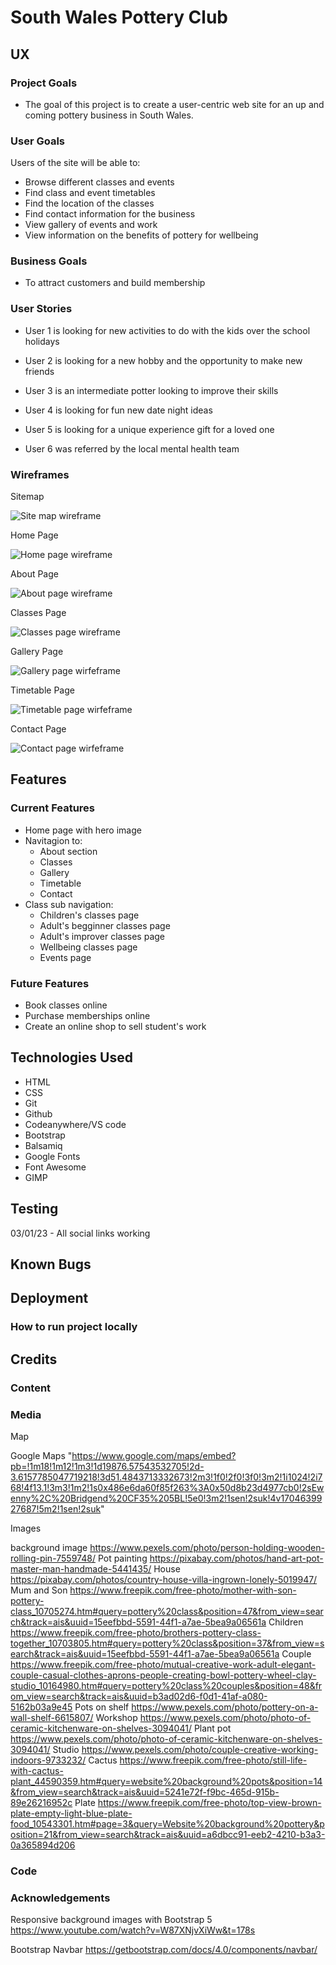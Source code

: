 # South Wales Pottery Club

## UX

### Project Goals

* The goal of this project is to create a user-centric web site for an up and coming pottery business in South Wales.

### User Goals

Users of the site will be able to:

* Browse different classes and events
* Find class and event timetables
* Find the location of the classes
* Find contact information for the business
* View gallery of events and work
* View information on the benefits of pottery for wellbeing

### Business Goals

* To attract customers and build membership

### User Stories

* User 1 is looking for new activities to do with the kids over the school holidays

* User 2 is looking for a new hobby and the opportunity to make new friends

* User 3 is an intermediate potter looking to improve their skills

* User 4 is looking for fun new date night ideas

* User 5 is looking for a unique experience gift for a loved one

* User 6 was referred by the local mental health team

### Wireframes

Sitemap

![Site map wireframe](assets/images/wireframes/site-map.png)

Home Page

![Home page wireframe](assets/images/wireframes/home-page.png)

About Page

![About page wireframe](assets/images/wireframes/about-page.png)

Classes Page

![Classes page wireframe](assets/images/wireframes/classes-page.png)

Gallery Page

![Gallery page wirfeframe](assets/images/wireframes/gallery-page.png)

Timetable Page

![Timetable page wirfeframe](assets/images/wireframes/timetable-page.png)

Contact Page

![Contact page wirfeframe](assets/images/wireframes/contact-page.png)

## Features

### Current Features

* Home page with hero image
* Navitagion to:
  * About section
  * Classes
  * Gallery
  * Timetable
  * Contact
* Class sub navigation:
  * Children's classes page
  * Adult's begginner classes page
  * Adult's improver classes page
  * Wellbeing classes page
  * Events page
  
### Future Features

* Book classes online
* Purchase memberships online
* Create an online shop to sell student's work

## Technologies Used

* HTML
* CSS
* Git
* Github
* Codeanywhere/VS code
* Bootstrap
* Balsamiq
* Google Fonts
* Font Awesome
* GIMP

## Testing
03/01/23 - All social links working

## Known Bugs

## Deployment

### How to run project locally

## Credits

### Content

### Media

Map 

Google Maps "https://www.google.com/maps/embed?pb=!1m18!1m12!1m3!1d19876.57543532705!2d-3.6157785047719218!3d51.4843713332673!2m3!1f0!2f0!3f0!3m2!1i1024!2i768!4f13.1!3m3!1m2!1s0x486e6da60f85f263%3A0x50d8b23d4977cb0!2sEwenny%2C%20Bridgend%20CF35%205BL!5e0!3m2!1sen!2suk!4v1704639927687!5m2!1sen!2suk" 

Images

background image <https://www.pexels.com/photo/person-holding-wooden-rolling-pin-7559748/>
Pot painting https://pixabay.com/photos/hand-art-pot-master-man-handmade-5441435/
House https://pixabay.com/photos/country-house-villa-ingrown-lonely-5019947/
Mum and Son https://www.freepik.com/free-photo/mother-with-son-pottery-class_10705274.htm#query=pottery%20class&position=47&from_view=search&track=ais&uuid=15eefbbd-5591-44f1-a7ae-5bea9a06561a
Children https://www.freepik.com/free-photo/brothers-pottery-class-together_10703805.htm#query=pottery%20class&position=37&from_view=search&track=ais&uuid=15eefbbd-5591-44f1-a7ae-5bea9a06561a
Couple https://www.freepik.com/free-photo/mutual-creative-work-adult-elegant-couple-casual-clothes-aprons-people-creating-bowl-pottery-wheel-clay-studio_10164980.htm#query=pottery%20class%20couples&position=48&from_view=search&track=ais&uuid=b3ad02d6-f0d1-41af-a080-5162b03a9e45
Pots on shelf https://www.pexels.com/photo/pottery-on-a-wall-shelf-6615807/
Workshop https://www.pexels.com/photo/photo-of-ceramic-kitchenware-on-shelves-3094041/
Plant pot https://www.pexels.com/photo/photo-of-ceramic-kitchenware-on-shelves-3094041/
Studio https://www.pexels.com/photo/couple-creative-working-indoors-9733232/
Cactus https://www.freepik.com/free-photo/still-life-with-cactus-plant_44590359.htm#query=website%20background%20pots&position=14&from_view=search&track=ais&uuid=5241e72f-f9bc-465d-915b-89e26216952c
Plate https://www.freepik.com/free-photo/top-view-brown-plate-empty-light-blue-plate-food_10543301.htm#page=3&query=Website%20background%20pottery&position=21&from_view=search&track=ais&uuid=a6dbcc91-eeb2-4210-b3a3-0a365894d206

### Code

### Acknowledgements

Responsive background images with Bootstrap 5
<https://www.youtube.com/watch?v=W87XNjvXiWw&t=178s>

Bootstrap Navbar
https://getbootstrap.com/docs/4.0/components/navbar/
